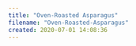 ```yaml
---
title: "Oven-Roasted Asparagus"
filename: "Oven-Roasted-Asparagus"
created: 2020-07-01 14:08:36
---
```

